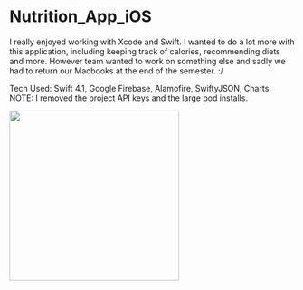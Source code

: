 # Nutrition_App_iOS

I really enjoyed working with Xcode and Swift.  I wanted to do a lot more with this application, including keeping track of calories, recommending diets and more.  However team wanted to work on something else and sadly we had to return our Macbooks at the end of the semester.  :/

Tech Used: Swift 4.1, Google Firebase, Alamofire, SwiftyJSON, Charts.  NOTE: I removed the project API keys and the large pod installs.


<img src="FoodGif.gif?raw=true" width="300px">
